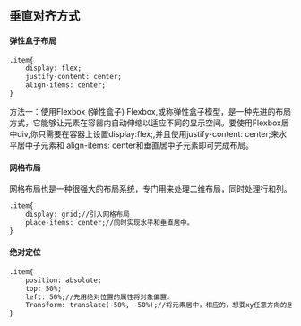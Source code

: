 ## 垂直对齐方式
#### 弹性盒子布局
```html
.item{
	display: flex;
	justify-content: center;
	align-items: center;
}
```
方法一：使用Flexbox (弹性盒子)
Flexbox,或称弹性盒子模型，是一种先进的布局方式，它能够让元素在容器内自动伸缩以适应不同的显示空间。要使用Flexbox居中div,你只需要在容器上设置display:flex;,并且使用justify-content: center;来水平居中子元素和 align-items: center和垂直居中子元素即可完成布局。

#### 网格布局
网格布局也是一种很强大的布局系统，专门用来处理二维布局，同时处理行和列。
```html
.item{
	display: grid;//引入网格布局
	place-items: center;//同时实现水平和垂直居中。
}
```


#### 绝对定位

```html
.item{
	position: absolute;
	top: 50%;
	left: 50%;//先用绝对位置的属性将对象偏置。
	Transform: translate(-50%, -50%);//将元素居中，相应的，想要xy任意方向的居中只需要进行相对应的修改即可。
}
```
<!--stackedit_data:
eyJoaXN0b3J5IjpbNTc0MTIwOTkyXX0=
-->